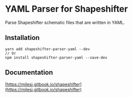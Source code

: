 # YAML Parser for Shapeshifter

Parse Shapeshifter schematic files that are written in YAML.

## Installation

```
yarn add shapeshifter-parser-yaml --dev
// Or
npm install shapeshifter-parser-yaml --save-dev
```

## Documentation

[https://milesj.gitbook.io/shapeshifter](https://milesj.gitbook.io/shapeshifter)
